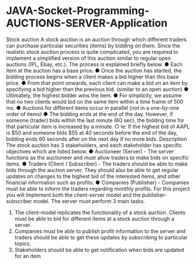 # JAVA-Socket-Programming-AUCTIONS-SERVER-Application


Stock auction
A stock auction is an auction through which different traders can purchase particular securities
(items) by bidding on them. Since the realistic stock auction process is quite complicated, you
are required to implement a simplified version of this auction similar to regular open auctions
(IPL, Ebay, etc.). The process is explained briefly below.
● Each item at the auction has a base price.
● Once the auction has started, the bidding process begins when a client makes a bid
higher than this base price.
● From that point onwards, each client can make a bid on an item by specifying a bid
higher than the previous bid. (similar to an open auction)
● Ultimately, the highest bidder wins the item.
● For simplicity, we assume that no two clients would bid on the same item within a time
frame of 500 ms.
● Auctions for different items occur in parallel (not in a one-by-one order of items)
● The bidding ends at the end of the day. However, if someone (trader) bids within the last
minute (60 sec), the bidding time for that particular item is increased by a minute.
○ Ie: If the highest bid of AAPL is $50 and someone bids $55 at 40 seconds before
the end of the day, bidding ends 60 seconds after on the next day if no more
bids.
Description
The stock auction has 3 stakeholders, and each stakeholder has specific objectives which are
listed below.
● Auctioneer (Server) - The server functions as the auctioneer and must allow traders to
make bids on specific items.
● Traders (Client / Subscriber) - The traders should be able to make bids through the
auction server. They should also be able to get regular updates on changes to the
highest bid of the interested items, and other financial information such as profits.
● Companies (Publisher) - Companies must be able to inform the traders regarding
monthly profits.
For this project you will implement both the client-server model and the publisher-subscriber
model. The server must perform 3 main tasks.
1. The client-model replicates the functionality of a stock auction. Clients must be able to
bid for different items at a stock auction through a server.
2. Companies must be able to publish profit information to the server and traders should be
able to get these updates by subscribing to particular topics.
3. Stakeholders should be able to get notification when bids are updated for an item
